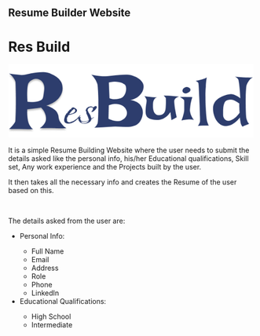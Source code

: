 <h2>Resume Builder Website</h2> 
<h1><b>Res Build</b></h1>
<img src="Logo Design.png" width='500' height ='150' alt="Company Logo">
<p>It is a simple Resume Building Website where the user needs to submit the details asked like the personal info, his/her Educational qualifications, Skill set, Any work experience and the Projects built by the user.</p>
<p>It then takes all the necessary info and creates the Resume of the user based on this.</p><br>
<p>The details asked from the user are:</p>
<ul>
  <li>Personal Info: </li>
  <ul>
    <li>Full Name</li>
    <li>Email</li>
    <li>Address</li>
    <li>Role</li>
    <li>Phone</li>
    <li>LinkedIn</li>
  </ul>
  <li>Educational Qualifications:</li>
  <ul>
    <li>High School</li>
    <li>Intermediate</li>
  </ul>
</ul>
